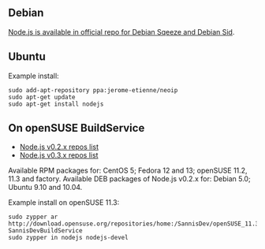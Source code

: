 ## Debian
[Node.js is available in official repo for Debian Sqeeze and Debian Sid](http://packages.debian.org/search?searchon=names&keywords=nodejs).

## Ubuntu

Example install:

    sudo add-apt-repository ppa:jerome-etienne/neoip
    sudo apt-get update
    sudo apt-get install nodejs

## On openSUSE BuildService
* [Node.js v0.2.x repos list](http://bit.ly/nodejs_repos)
* [Node.js v0.3.x repos list](http://bit.ly/nodejs3_repos)

Available RPM packages for: CentOS 5; Fedora 12 and 13; openSUSE 11.2, 11.3 and factory.
Available DEB packages of Node.js v0.2.x for: Debian 5.0; Ubuntu 9.10 and 10.04.

Example install on openSUSE 11.3:

    sudo zypper ar http://download.opensuse.org/repositories/home:/SannisDev/openSUSE_11.3/ SannisDevBuildService 
    sudo zypper in nodejs nodejs-devel